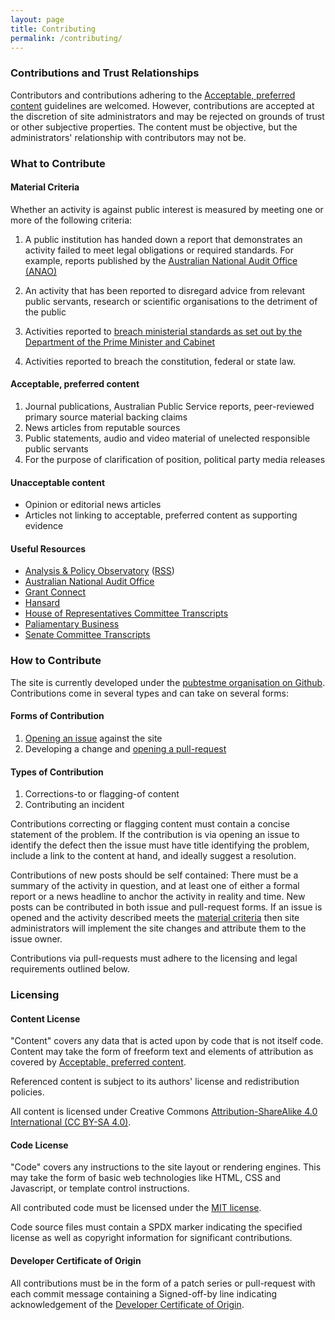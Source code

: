 ```yaml
---
layout: page
title: Contributing
permalink: /contributing/
---
```

### Contributions and Trust Relationships

Contributors and contributions adhering to the [Acceptable, preferred
content](#markdown-acceptable-preferred-content) guidelines are welcomed.
However, contributions are accepted at the discretion of site administrators
and may be rejected on grounds of trust or other subjective properties. The
content must be objective, but the administrators' relationship with
contributors may not be.

### What to Contribute
#### Material Criteria

Whether an activity is against public interest is measured by meeting one or
more of the following criteria:

1. A public institution has handed down a report that demonstrates an
activity failed to meet legal obligations or required standards. For example,
reports published by the [Australian National Audit Office (ANAO)][anao]

2. An activity that has been reported to disregard advice from relevant public
servants, research or scientific organisations to the detriment of the public

3. Activities reported to [breach ministerial standards as set out by the Department of
the Prime Minister and Cabinet][pmc-ministerial-standards]

4. Activities reported to breach the constitution, federal or state law.

[anao]: https://www.anao.gov.au/
[pmc-ministerial-standards]: https://www.pmc.gov.au/resource-centre/government/statement-ministerial-standards

#### Acceptable, preferred content

1. Journal publications, Australian Public Service reports, peer-reviewed
primary source material backing claims
2. News articles from reputable sources
3. Public statements, audio and video material of unelected responsible public servants
4. For the purpose of clarification of position, political party media releases

#### Unacceptable content

* Opinion or editorial news articles
* Articles not linking to acceptable, preferred content as supporting evidence

#### Useful Resources

* [Analysis & Policy Observatory][apo] ([RSS][apo-rss])
* [Australian National Audit Office][anao]
* [Grant Connect][grant-connect]
* [Hansard][hansard]
* [House of Representatives Committee Transcripts][hor-committee-transcripts]
* [Paliamentary Business][parliamentary-business]
* [Senate Committee Transcripts][senate-committee-transcripts]

[apo]: https://apo.org.au/
[apo-rss]: https://apo.org.au/rss/all
[grant-connect]: https://www.grants.gov.au/?event=public.home
[hansard]: https://www.aph.gov.au/Parliamentary_Business/Hansard
[hor-committee-transcripts]: http://parlinfo.aph.gov.au/parlInfo/search/summary/summary.w3p;adv=yes;orderBy=priority,doc_date-rev;query=Dataset%3AcomRep;resCount=Default
[parliamentary-business]: https://www.aph.gov.au/Parliamentary_Business
[senate-committee-transcripts]: http://parlinfo.aph.gov.au/parlInfo/search/summary/summary.w3p;adv=yes;orderBy=customrank;page=0;query=Dataset%3AcomSen,estimate;resCount=Default

### How to Contribute

The site is currently developed under the [pubtestme organisation on
Github](pubtestme-repo). Contributions come in several types and can take on
several forms:

#### Forms of Contribution

1. [Opening an issue][pubtestme-new-issue] against the site
2. Developing a change and [opening a pull-request][pubtestme-new-pull-req]

[pubtestme-new-issue]: https://github.com/pubtestme/pubtestme.github.io/issues/new
[pubtestme-new-pull-req]: https://github.com/pubtestme/pubtestme.github.io/compare

#### Types of Contribution

1. Corrections-to or flagging-of content
2. Contributing an incident

Contributions correcting or flagging content must contain a concise statement
of the problem. If the contribution is via opening an issue to identify the
defect then the issue must have title identifying the problem, include a link
to the content at hand, and ideally suggest a resolution.

Contributions of new posts should be self contained: There must be a summary of
the activity in question, and at least one of either a formal report or a news
headline to anchor the activity in reality and time. New posts can be
contributed in both issue and pull-request forms. If an issue is opened and the
activity described meets the [material criteria](#material-criteria) then site
administrators will implement the site changes and attribute them to the issue
owner.

Contributions via pull-requests must adhere to the licensing and legal
requirements outlined below.

[pubtestme-repo]: https://github.com/pubtestme/pubtestme.github.io/

### Licensing
#### Content License

"Content" covers any data that is acted upon by code that is not itself code.
Content may take the form of freeform text and elements of attribution as
covered by [Acceptable, preferred
content](#acceptable-preferred-content).

Referenced content is subject to its authors' license and redistribution
policies.

All content is licensed under Creative Commons [Attribution-ShareAlike 4.0
International (CC BY-SA 4.0)](/LICENSE.CC-BY-SA-4.0.txt).

#### Code License

"Code" covers any instructions to the site layout or rendering engines. This
may take the form of basic web technologies like HTML, CSS and Javascript, or
template control instructions.

All contributed code must be licensed under the [MIT
license](/LICENSE.MIT.txt).

Code source files must contain a SPDX marker indicating the specified license
as well as copyright information for significant contributions.

#### Developer Certificate of Origin

All contributions must be in the form of a patch series or pull-request with
each commit message containing a Signed-off-by line indicating acknowledgement
of the [Developer Certificate of Origin](https://developercertificate.org/).
